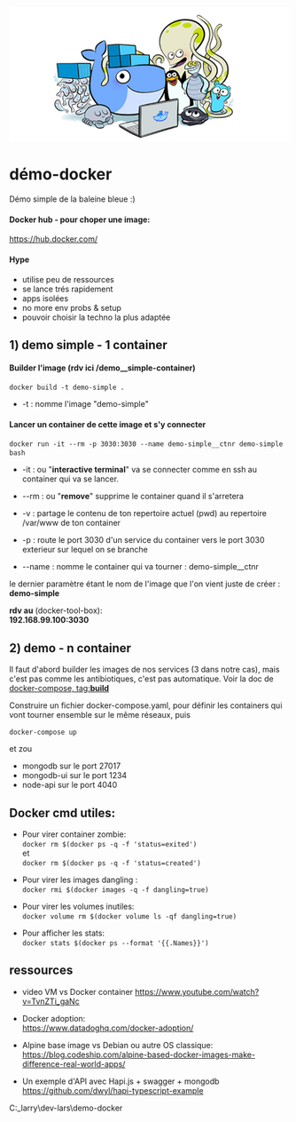 ![alt text](img/docker-is-your-firend.png)


# démo-docker  

Démo simple de la baleine bleue :)  

#### Docker hub - pour choper une image:  
https://hub.docker.com/

#### Hype 

- utilise peu de ressources
- se lance trés rapidement
- apps isolées
- no more env probs & setup
- pouvoir choisir la techno la plus adaptée 

## 1) demo simple - 1 container

#### Builder l'image (rdv ici /demo__simple-container)

```
docker build -t demo-simple .
```

- -t : nomme l'image "demo-simple"  


#### Lancer un container de cette image et s'y connecter

```
docker run -it --rm -p 3030:3030 --name demo-simple__ctnr demo-simple bash
```  

- -it : ou "**interactive terminal**" va se connecter comme en ssh au container qui va se lancer.  
  
- --rm : ou "**remove**" supprime le container quand il s'arretera  

- -v : partage le contenu de ton repertoire actuel (pwd) au repertoire /var/www de ton container

- -p : route le port 3030 d'un service du container vers le port 3030 exterieur sur lequel on se branche

- --name : nomme le container qui va tourner : demo-simple__ctnr  

le dernier paramètre étant le nom de l'image que l'on vient juste de créer : **demo-simple**

**rdv au** (docker-tool-box):  
**192.168.99.100:3030**


## 2) demo - n container

Il faut d'abord builder les images de nos services (3 dans notre cas), mais c'est pas comme les antibiotiques, c'est pas automatique. Voir la doc de [docker-compose, tag:**build**](https://docs.docker.com/compose/compose-file/#build)

Construire un fichier docker-compose.yaml, pour définir les containers qui vont tourner ensemble sur le même réseaux, puis

```
docker-compose up
```

et zou   
 
- mongodb sur le port 27017
- mongodb-ui sur le port 1234
- node-api sur le port 4040

## Docker cmd utiles:  

- Pour virer container zombie:  
    `docker rm $(docker ps -q -f 'status=exited')`  
    et  
    `docker rm $(docker ps -q -f 'status=created')`  

- Pour virer les images dangling :  
    `docker rmi $(docker images -q -f dangling=true)`  

- Pour virer les volumes inutiles:  
    `docker volume rm $(docker volume ls -qf dangling=true)`  
    
- Pour afficher les stats:  
    `docker stats $(docker ps --format '{{.Names}}')`    


## ressources

- video VM vs Docker container
https://www.youtube.com/watch?v=TvnZTi_gaNc

- Docker adoption:  
https://www.datadoghq.com/docker-adoption/

- Alpine base image vs Debian ou autre OS classique:  
https://blog.codeship.com/alpine-based-docker-images-make-difference-real-world-apps/  

- Un exemple d'API avec Hapi.js + swagger + mongodb  
https://github.com/dwyl/hapi-typescript-example


C:\_larry\dev-lars\demo-docker
